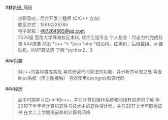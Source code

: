 #林凯通_简历
> 求职意向：后台开发工程师 (C/C++ 方向)       
> 联系方式：15914228765     
> 电子邮箱：467264565@qq.com     
>  2020届
>  暨南大学珠海校区本科, 软件工程专业
> 个人格言：尽全力的完成任务
###技能
  > 熟悉
   *c++
   *c
   *java
   *php
   *线段树，红黑树，后缀数组，ac自动机，KMP算法等
  >了解
   *python2，3


###兴趣
  >对c++的各种类库实现
  >喜欢研究不同算法的功能，并分析其可取之处
  >喜爱linux系统（但才刚接触）
  >喜欢使用opengrok看源代码

###经历
  >高中时期学习过uml和c++，并对计算机操作系统和网络有初步的了解
  >与2016下半年考计算机软件与技术中的软件设计师，并与2017上半年取得证书
  >在大二上学期提前修的计算机网络

